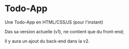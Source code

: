 # Todo-App


Une Todo-App  en HTML/CSS/JS (pour l'instant)

Das sa version actuelle (v1), ne contient que du front-end;

Il y aura un ajout du back-end dans la v2.
